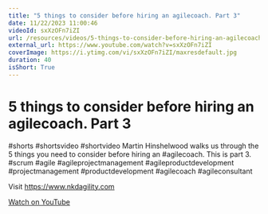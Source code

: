 ```yaml
---
title: "5 things to consider before hiring an agilecoach. Part 3"
date: 11/22/2023 11:00:46
videoId: sxXzOFn7iZI
url: /resources/videos/5-things-to-consider-before-hiring-an-agilecoach-part-3
external_url: https://www.youtube.com/watch?v=sxXzOFn7iZI
coverImage: https://i.ytimg.com/vi/sxXzOFn7iZI/maxresdefault.jpg
duration: 40
isShort: True
---
```


# 5 things to consider before hiring an agilecoach. Part 3

#shorts #shortsvideo #shortvideo Martin Hinshelwood walks us through the 5 things you need to consider before hiring an #agilecoach. This is part 3. #scrum #agile #agileprojectmanagement #agileproductdevelopment #projectmanagement #productdevelopment #agilecoach #agileconsultant 

Visit https://www.nkdagility.com

[Watch on YouTube](https://www.youtube.com/watch?v=sxXzOFn7iZI)
